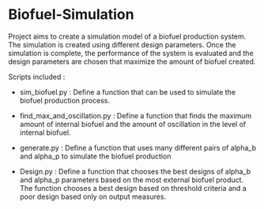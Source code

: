 # Biofuel-Simulation

Project aims to create a simulation model of a biofuel production system.  The simulation is created using different design parameters.  Once the simulation is complete, the performance of the system is evaluated and the design parameters are chosen that maximize the amount of biofuel created. 

Scripts included : 

* sim_biofuel.py : Define a function that can be used to simulate the biofuel production process.

* find_max_and_oscillation.py : Define a function that finds the maximum amount of internal biofuel and the amount of oscillation in the level of internal biofuel.

* generate.py : Define a function that uses many different pairs of alpha_b and alpha_p to simulate the biofuel production

* Design.py : Define a function that chooses the best designs of alpha_b and alpha_p parameters based on the most external biofuel product.  The function chooses a best design based on threshold criteria and a poor design based only on output measures.


